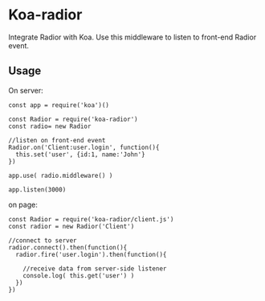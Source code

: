 # Koa-radior

Integrate Radior with Koa. Use this middleware to listen to front-end Radior event.

## Usage

On server:

```
const app = require('koa')()

const Radior = require('koa-radior')
const radio= new Radior

//listen on front-end event
Radior.on('Client:user.login', function(){
  this.set('user', {id:1, name:'John'}
})

app.use( radio.middleware() )

app.listen(3000)
```

on page:

```
const Radior = require('koa-radior/client.js')
const radior = new Radior('Client')

//connect to server
radior.connect().then(function(){
  radior.fire('user.login').then(function(){

    //receive data from server-side listener
    console.log( this.get('user') )
  })
})

```